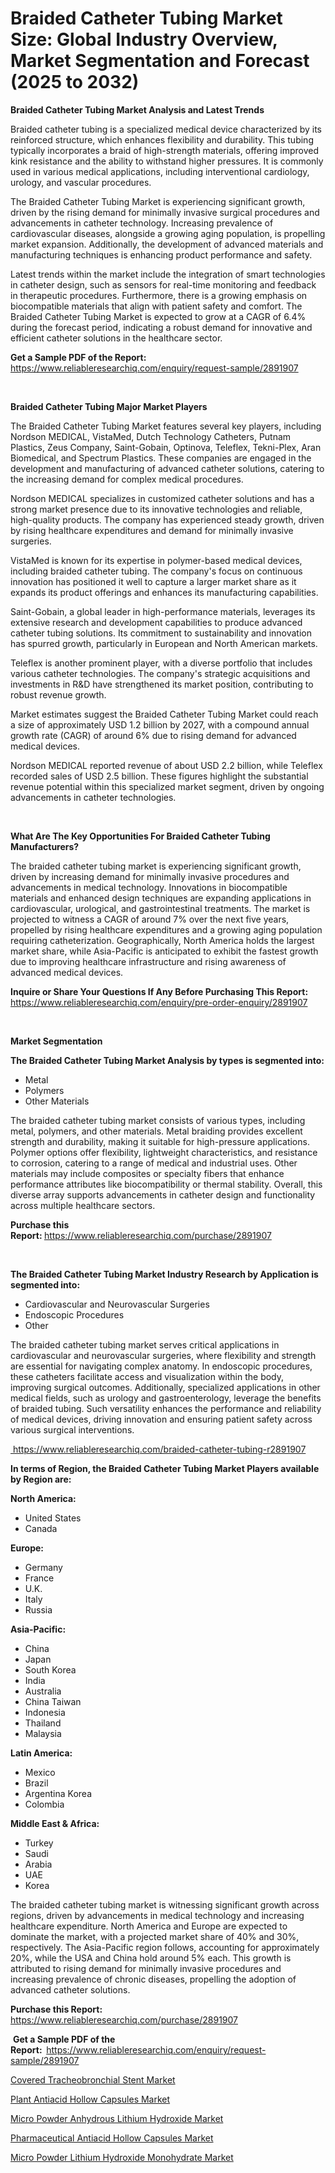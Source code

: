 <p><h1>Braided Catheter Tubing Market Size: Global Industry Overview, Market Segmentation and Forecast (2025 to 2032)</h1></p><p><strong>Braided Catheter Tubing Market Analysis and Latest Trends</strong></p>
<p><p>Braided catheter tubing is a specialized medical device characterized by its reinforced structure, which enhances flexibility and durability. This tubing typically incorporates a braid of high-strength materials, offering improved kink resistance and the ability to withstand higher pressures. It is commonly used in various medical applications, including interventional cardiology, urology, and vascular procedures.</p><p>The Braided Catheter Tubing Market is experiencing significant growth, driven by the rising demand for minimally invasive surgical procedures and advancements in catheter technology. Increasing prevalence of cardiovascular diseases, alongside a growing aging population, is propelling market expansion. Additionally, the development of advanced materials and manufacturing techniques is enhancing product performance and safety.</p><p>Latest trends within the market include the integration of smart technologies in catheter design, such as sensors for real-time monitoring and feedback in therapeutic procedures. Furthermore, there is a growing emphasis on biocompatible materials that align with patient safety and comfort. The Braided Catheter Tubing Market is expected to grow at a CAGR of 6.4% during the forecast period, indicating a robust demand for innovative and efficient catheter solutions in the healthcare sector.</p></p>
<p><strong>Get a Sample PDF of the Report:&nbsp;</strong> <a href="https://www.reliableresearchiq.com/enquiry/request-sample/2891907?utm_campaign=120&utm_medium=2&utm_source=Github&utm_content=ia&utm_term=14032025&utm_id=braided-catheter-tubing">https://www.reliableresearchiq.com/enquiry/request-sample/2891907</a></p>
<p>&nbsp;</p>
<p><strong>Braided Catheter Tubing Major Market Players</strong></p>
<p><p>The Braided Catheter Tubing Market features several key players, including Nordson MEDICAL, VistaMed, Dutch Technology Catheters, Putnam Plastics, Zeus Company, Saint-Gobain, Optinova, Teleflex, Tekni-Plex, Aran Biomedical, and Spectrum Plastics. These companies are engaged in the development and manufacturing of advanced catheter solutions, catering to the increasing demand for complex medical procedures.</p><p>Nordson MEDICAL specializes in customized catheter solutions and has a strong market presence due to its innovative technologies and reliable, high-quality products. The company has experienced steady growth, driven by rising healthcare expenditures and demand for minimally invasive surgeries. </p><p>VistaMed is known for its expertise in polymer-based medical devices, including braided catheter tubing. The company's focus on continuous innovation has positioned it well to capture a larger market share as it expands its product offerings and enhances its manufacturing capabilities.</p><p>Saint-Gobain, a global leader in high-performance materials, leverages its extensive research and development capabilities to produce advanced catheter tubing solutions. Its commitment to sustainability and innovation has spurred growth, particularly in European and North American markets.</p><p>Teleflex is another prominent player, with a diverse portfolio that includes various catheter technologies. The company's strategic acquisitions and investments in R&D have strengthened its market position, contributing to robust revenue growth.</p><p>Market estimates suggest the Braided Catheter Tubing Market could reach a size of approximately USD 1.2 billion by 2027, with a compound annual growth rate (CAGR) of around 6% due to rising demand for advanced medical devices.</p><p>Nordson MEDICAL reported revenue of about USD 2.2 billion, while Teleflex recorded sales of USD 2.5 billion. These figures highlight the substantial revenue potential within this specialized market segment, driven by ongoing advancements in catheter technologies.</p></p>
<p>&nbsp;</p>
<p><strong>What Are The Key Opportunities For Braided Catheter Tubing Manufacturers?</strong></p>
<p><p>The braided catheter tubing market is experiencing significant growth, driven by increasing demand for minimally invasive procedures and advancements in medical technology. Innovations in biocompatible materials and enhanced design techniques are expanding applications in cardiovascular, urological, and gastrointestinal treatments. The market is projected to witness a CAGR of around 7% over the next five years, propelled by rising healthcare expenditures and a growing aging population requiring catheterization. Geographically, North America holds the largest market share, while Asia-Pacific is anticipated to exhibit the fastest growth due to improving healthcare infrastructure and rising awareness of advanced medical devices.</p></p>
<p><strong>Inquire or Share Your Questions If Any Before Purchasing This Report:</strong> <a href="https://www.reliableresearchiq.com/enquiry/pre-order-enquiry/2891907?utm_campaign=120&utm_medium=2&utm_source=Github&utm_content=ia&utm_term=14032025&utm_id=braided-catheter-tubing">https://www.reliableresearchiq.com/enquiry/pre-order-enquiry/2891907</a></p>
<p>&nbsp;</p>
<p><strong>Market Segmentation</strong></p>
<p><strong>The Braided Catheter Tubing Market Analysis by types is segmented into:</strong></p>
<p><ul><li>Metal</li><li>Polymers</li><li>Other Materials</li></ul></p>
<p><p>The braided catheter tubing market consists of various types, including metal, polymers, and other materials. Metal braiding provides excellent strength and durability, making it suitable for high-pressure applications. Polymer options offer flexibility, lightweight characteristics, and resistance to corrosion, catering to a range of medical and industrial uses. Other materials may include composites or specialty fibers that enhance performance attributes like biocompatibility or thermal stability. Overall, this diverse array supports advancements in catheter design and functionality across multiple healthcare sectors.</p></p>
<p><strong>Purchase this Report:&nbsp;</strong><a href="https://www.reliableresearchiq.com/purchase/2891907?utm_campaign=120&utm_medium=2&utm_source=Github&utm_content=ia&utm_term=14032025&utm_id=braided-catheter-tubing">https://www.reliableresearchiq.com/purchase/2891907</a></p>
<p>&nbsp;</p>
<p><strong>The Braided Catheter Tubing Market Industry Research by Application is segmented into:</strong></p>
<p><ul><li>Cardiovascular and Neurovascular Surgeries</li><li>Endoscopic Procedures</li><li>Other</li></ul></p>
<p><p>The braided catheter tubing market serves critical applications in cardiovascular and neurovascular surgeries, where flexibility and strength are essential for navigating complex anatomy. In endoscopic procedures, these catheters facilitate access and visualization within the body, improving surgical outcomes. Additionally, specialized applications in other medical fields, such as urology and gastroenterology, leverage the benefits of braided tubing. Such versatility enhances the performance and reliability of medical devices, driving innovation and ensuring patient safety across various surgical interventions.</p></p>
<p><a href="https://www.reliableresearchiq.com/braided-catheter-tubing-r2891907?utm_campaign=120&utm_medium=2&utm_source=Github&utm_content=ia&utm_term=14032025&utm_id=braided-catheter-tubing">&nbsp;https://www.reliableresearchiq.com/braided-catheter-tubing-r2891907</a></p>
<p><strong>In terms of Region, the Braided Catheter Tubing Market Players available by Region are:</strong></p>
<p>
    <p> <strong> North America: </strong>
        <ul>
            <li>United States</li>
            <li>Canada</li>
        </ul>
        </p> 
    <p> <strong> Europe: </strong>
        <ul>
            <li>Germany</li>
            <li>France</li>
            <li>U.K.</li>
            <li>Italy</li>
            <li>Russia</li>
        </ul>
        </p> 
    <p> <strong> Asia-Pacific: </strong>
        <ul>
            <li>China</li>
            <li>Japan</li>
            <li>South Korea</li>
            <li>India</li>
            <li>Australia</li>
            <li>China Taiwan</li>
            <li>Indonesia</li>
            <li>Thailand</li>
            <li>Malaysia</li>
        </ul>
        </p> 
    <p> <strong> Latin America: </strong>
        <ul>
            <li>Mexico</li>
            <li>Brazil</li>
            <li>Argentina Korea</li>
            <li>Colombia</li>
        </ul>
        </p> 
    <p> <strong> Middle East & Africa: </strong>
        <ul>
            <li>Turkey</li>
            <li>Saudi</li>
            <li>Arabia</li>
            <li>UAE</li>
            <li>Korea</li>
        </ul>
    </p>
    </p>
<p><p>The braided catheter tubing market is witnessing significant growth across regions, driven by advancements in medical technology and increasing healthcare expenditure. North America and Europe are expected to dominate the market, with a projected market share of 40% and 30%, respectively. The Asia-Pacific region follows, accounting for approximately 20%, while the USA and China hold around 5% each. This growth is attributed to rising demand for minimally invasive procedures and increasing prevalence of chronic diseases, propelling the adoption of advanced catheter solutions.</p></p>
<p><strong>Purchase this Report: </strong><a href="https://www.reliableresearchiq.com/purchase/2891907?utm_campaign=120&utm_medium=2&utm_source=Github&utm_content=ia&utm_term=14032025&utm_id=braided-catheter-tubing">https://www.reliableresearchiq.com/purchase/2891907</a></p>
<p>&nbsp;<strong>Get a Sample PDF of the Report:&nbsp;&nbsp;</strong><a href="https://www.reliableresearchiq.com/enquiry/request-sample/2891907?utm_campaign=120&utm_medium=2&utm_source=Github&utm_content=ia&utm_term=14032025&utm_id=braided-catheter-tubing">https://www.reliableresearchiq.com/enquiry/request-sample/2891907</a></p>
<p><strong></strong></p>
<p><p><a href="https://github.com/daddskokenk4/Market-Research-Report-List-1/blob/main/covered-tracheobronchial-stent-market.md?utm_campaign=120&utm_medium=2&utm_source=Github&utm_content=ia&utm_term=14032025&utm_id=braided-catheter-tubing">Covered Tracheobronchial Stent Market</a></p><p><a href="https://github.com/nicoytabiz7/Market-Research-Report-List-1/blob/main/plant-antiacid-hollow-capsules-market.md?utm_campaign=120&utm_medium=2&utm_source=Github&utm_content=ia&utm_term=14032025&utm_id=braided-catheter-tubing">Plant Antiacid Hollow Capsules Market</a></p><p><a href="https://github.com/forttgoddym7/Market-Research-Report-List-1/blob/main/micro-powder-anhydrous-lithium-hydroxide-market.md?utm_campaign=120&utm_medium=2&utm_source=Github&utm_content=ia&utm_term=14032025&utm_id=braided-catheter-tubing">Micro Powder Anhydrous Lithium Hydroxide Market</a></p><p><a href="https://github.com/kimomeifbnu26/Market-Research-Report-List-1/blob/main/pharmaceutical-antiacid-hollow-capsules-market.md?utm_campaign=120&utm_medium=2&utm_source=Github&utm_content=ia&utm_term=14032025&utm_id=braided-catheter-tubing">Pharmaceutical Antiacid Hollow Capsules Market</a></p><p><a href="https://github.com/kabotcaddoub/Market-Research-Report-List-1/blob/main/micro-powder-lithium-hydroxide-monohydrate-market.md?utm_campaign=120&utm_medium=2&utm_source=Github&utm_content=ia&utm_term=14032025&utm_id=braided-catheter-tubing">Micro Powder Lithium Hydroxide Monohydrate Market</a></p></p>